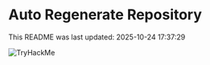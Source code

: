 # Auto Regenerate Repository

This README was last updated: 2025-10-24 17:37:29

 ![TryHackMe](https://tryhackme.com/badge/533634)